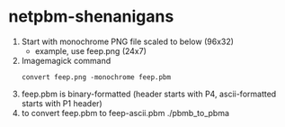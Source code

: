 # netpbm-shenanigans

1. Start with monochrome PNG file scaled to below (96x32)
   - example, use feep.png (24x7)
2. Imagemagick command
   ```
   convert feep.png -monochrome feep.pbm
   ```
3. feep.pbm is binary-formatted (header starts with P4, ascii-formatted starts with P1 header)
4. to convert feep.pbm to feep-ascii.pbm
   ./pbmb_to_pbma

  
